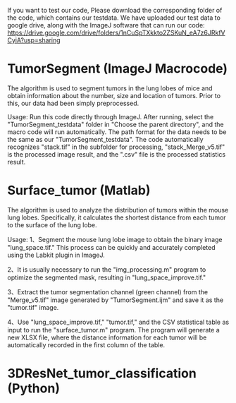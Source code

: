 If you want to test our code, Please download the corresponding folder of the code, which contains our testdata. We have uploaded our test data to google drive, along with the ImageJ software that can run our code: https://drive.google.com/drive/folders/1nCuSpTXkkto2ZSKuN_eA7z6JRkfVCyiA?usp=sharing

# TumorSegment   (ImageJ Macrocode)

The algorithm is used to segment tumors in the lung lobes of mice and obtain information about the number, size and location of tumors. Prior to this, our data had been simply preprocessed.

Usage: Run this code directly through ImageJ. After running, select the "TumorSegment_testdata" folder in "Choose the parent directory", and the macro code will run automatically. The path format for the data needs to be the same as our "TumorSegment_testdata". The code automatically recognizes "stack.tif" in the subfolder for processing, "stack_Merge_v5.tif" is the processed image result, and the ".csv" file is the processed statistics result.

# Surface_tumor   (Matlab)

The algorithm is used to analyze the distribution of tumors within the mouse lung lobes. Specifically, it calculates the shortest distance from each tumor to the surface of the lung lobe.


Usage:
1、Segment the mouse lung lobe image to obtain the binary image "lung_space.tif." This process can be quickly and accurately completed using the Labkit plugin in ImageJ.

2、It is usually necessary to run the "img_processing.m" program to optimize the segmented mask, resulting in "lung_space_improve.tif."

3、Extract the tumor segmentation channel (green channel) from the "Merge_v5.tif" image generated by "TumorSegment.ijm" and save it as the "tumor.tif" image.

4、Use "lung_space_improve.tif," "tumor.tif," and the CSV statistical table as input to run the "surface_tumor.m" program. The program will generate a new XLSX file, where the distance information for each tumor will be automatically recorded in the first column of the table.

# 3DResNet_tumor_classification   (Python)



